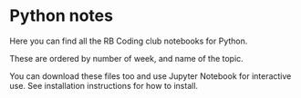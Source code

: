 # Python notes

Here you can find all the RB Coding club notebooks for Python.

These are ordered by number of week, and name of the topic.

You can download these files too and use Jupyter Notebook for interactive use. See installation instructions for how to install.
